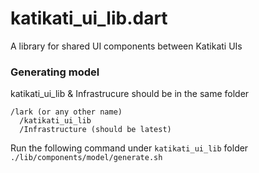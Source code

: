 # katikati_ui_lib.dart

A library for shared UI components between Katikati UIs

### Generating model
katikati_ui_lib & Infrastrucure should be in the same folder
```
/lark (or any other name)
  /katikati_ui_lib
  /Infrastructure (should be latest)
```

Run the following command under `katikati_ui_lib` folder
`./lib/components/model/generate.sh`
